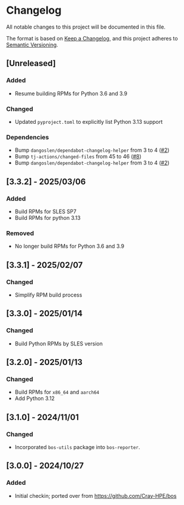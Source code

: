 # Changelog

All notable changes to this project will be documented in this file.

The format is based on [Keep a Changelog](https://keepachangelog.com/en/1.0.0/),
and this project adheres to [Semantic Versioning](https://semver.org/spec/v2.0.0.html).

## [Unreleased]

### Added

- Resume building RPMs for Python 3.6 and 3.9

### Changed

- Updated `pyproject.toml` to explicitly list Python 3.13 support

### Dependencies

- Bump `dangoslen/dependabot-changelog-helper` from 3 to 4 ([#2](https://github.com/Cray-HPE/bos-reporter/pull/2))
- Bump `tj-actions/changed-files` from 45 to 46 ([#8](https://github.com/Cray-HPE/bos-reporter/pull/8))
- Bump `dangoslen/dependabot-changelog-helper` from 3 to 4 ([#2](https://github.com/Cray-HPE/bos-reporter/pull/2))

## [3.3.2] - 2025/03/06

### Added

- Build RPMs for SLES SP7
- Build RPMs for python 3.13

### Removed

- No longer build RPMs for Python 3.6 and 3.9

## [3.3.1] - 2025/02/07

### Changed

- Simplify RPM build process

## [3.3.0] - 2025/01/14

### Changed

- Build Python RPMs by SLES version

## [3.2.0] - 2025/01/13

### Changed

- Build RPMs for `x86_64` and `aarch64`
- Add Python 3.12

## [3.1.0] - 2024/11/01

### Changed

- Incorporated `bos-utils` package into `bos-reporter`.

## [3.0.0] - 2024/10/27

### Added

- Initial checkin; ported over from https://github.com/Cray-HPE/bos